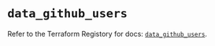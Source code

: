 # `data_github_users`

Refer to the Terraform Registory for docs: [`data_github_users`](https://registry.terraform.io/providers/integrations/github/5.43.0/docs/data-sources/users).

